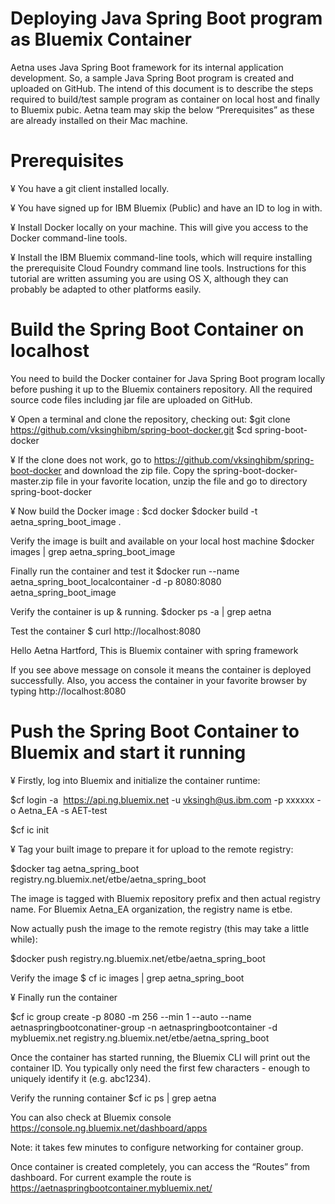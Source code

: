 
Deploying Java Spring Boot program as Bluemix Container
========================================================

Aetna uses Java Spring Boot framework for its internal application development. So, a sample Java Spring Boot program is created and uploaded on GitHub. The intend of this document is to describe the steps required to build/test sample program as container on local host and finally to Bluemix pubic. 
Aetna team may skip the below “Prerequisites” as these are already installed on their Mac machine.

Prerequisites
==================
¥	You have a git client installed locally.

¥	You have signed up for IBM Bluemix (Public) and have an ID to log in with.

¥	Install Docker locally on your machine. This will give you access to the Docker command-line tools.

¥	Install the IBM Bluemix command-line tools, which will require installing the prerequisite Cloud Foundry command line tools.
Instructions for this tutorial are written assuming you are using OS X, although they can probably be adapted to other platforms easily.

Build the Spring Boot Container on localhost
=============================================

You need to build the Docker container for Java Spring Boot program locally before pushing it up to the Bluemix containers repository. All the required source code files including jar file are uploaded on GitHub. 

¥	Open a terminal and clone the repository, checking out:
 	$git clone https://github.com/vksinghibm/spring-boot-docker.git
 	$cd spring-boot-docker

¥	If the clone does not work, go to https://github.com/vksinghibm/spring-boot-docker and download the zip file. Copy the spring-boot-docker-master.zip file in your favorite location, unzip the file and go to directory spring-boot-docker

¥	Now build the Docker image :
 	$cd docker
 	$docker build -t aetna_spring_boot_image .

Verify the image is built and available on your local host machine
 	$docker images | grep aetna_spring_boot_image

Finally run the container and test it
 	$docker run --name aetna_spring_boot_localcontainer -d -p 8080:8080 aetna_spring_boot_image

Verify the container is up & running.
 	$docker ps -a | grep aetna
 	
  Test the container 
 	$ curl http://localhost:8080
 	
  Hello Aetna Hartford, This is Bluemix container with spring framework

If you see above message on console it means the container is deployed successfully.
Also, you access the container in your favorite browser by typing 
http://localhost:8080

Push the Spring Boot Container to Bluemix and start it running
==================================================================

¥	Firstly, log into Bluemix and initialize the container runtime:

$cf login -a  https://api.ng.bluemix.net -u vksingh@us.ibm.com -p xxxxxx -o Aetna_EA -s AET-test

$cf ic init

¥	Tag your built image to prepare it for upload to the remote registry:

$docker tag aetna_spring_boot registry.ng.bluemix.net/etbe/aetna_spring_boot

The image is tagged with Bluemix repository prefix and then actual registry name. For Bluemix Aetna_EA organization, the registry name is etbe. 

Now actually push the image to the remote registry (this may take a little while):

$docker push registry.ng.bluemix.net/etbe/aetna_spring_boot

Verify the image
$ cf ic images | grep aetna_spring_boot


¥	Finally run the container 

$cf ic group create -p 8080 -m 256 --min 1 --auto --name aetnaspringbootconatiner-group -n aetnaspringbootcontainer -d 
mybluemix.net registry.ng.bluemix.net/etbe/aetna_spring_boot

Once the container has started running, the Bluemix CLI will print out the container ID. You typically only need the first few characters - enough to uniquely identify it (e.g. abc1234).

Verify the running container
$cf ic ps | grep aetna

You can also check at Bluemix console https://console.ng.bluemix.net/dashboard/apps

Note: it takes few minutes to configure networking for container group. 

Once container is created completely, you can access the “Routes” from dashboard. For current example the route is https://aetnaspringbootcontainer.mybluemix.net/

